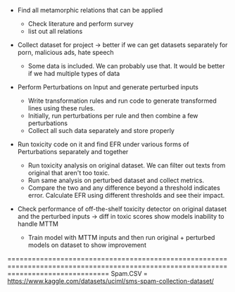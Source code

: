 - Find all metamorphic relations that can be applied
    - Check literature and perform survey
    - list out all relations

- Collect dataset for project -> better if we can get datasets separately for porn, malicious ads, hate speech
    - Some data is included. We can probably use that. It would be better if we had multiple types of data

- Perform Perturbations on Input and generate perturbed inputs
    - Write transformation rules and run code to generate transformed lines using these rules.
    - Initially, run perturbations per rule and then combine a few perturbations
    - Collect all such data separately and store properly

- Run toxicity code on it and find EFR under various forms of Perturbations separately and together
    - Run toxicity analysis on original dataset. We can filter out texts from original that aren't too toxic.
    - Run same analysis on perturbed dataset and collect metrics.
    - Compare the two and any difference beyond a threshold indicates error. Calculate EFR using different thresholds and see their impact.

- Check performance of off-the-shelf toxicity detector on original dataset and the perturbed inputs -> diff in toxic scores show models inability to handle MTTM
    - Train model with MTTM inputs and then run original + perturbed models on dataset to show improvement

=====================================================================================================================================
Spam.CSV = https://www.kaggle.com/datasets/uciml/sms-spam-collection-dataset/